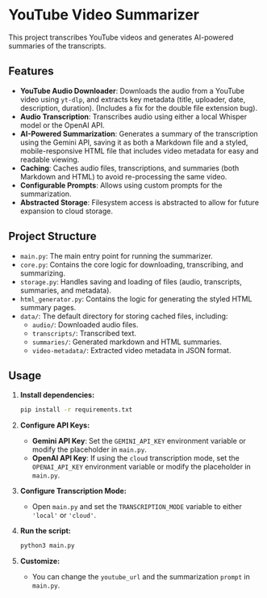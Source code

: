 # YouTube Video Summarizer

This project transcribes YouTube videos and generates AI-powered summaries of the transcripts.

## Features

- **YouTube Audio Downloader**: Downloads the audio from a YouTube video using `yt-dlp`, and extracts key metadata (title, uploader, date, description, duration). (Includes a fix for the double file extension bug).
- **Audio Transcription**: Transcribes audio using either a local Whisper model or the OpenAI API.
- **AI-Powered Summarization**: Generates a summary of the transcription using the Gemini API, saving it as both a Markdown file and a styled, mobile-responsive HTML file that includes video metadata for easy and readable viewing.
- **Caching**: Caches audio files, transcriptions, and summaries (both Markdown and HTML) to avoid re-processing the same video.
- **Configurable Prompts**: Allows using custom prompts for the summarization.
- **Abstracted Storage**: Filesystem access is abstracted to allow for future expansion to cloud storage.

## Project Structure

- `main.py`: The main entry point for running the summarizer.
- `core.py`: Contains the core logic for downloading, transcribing, and summarizing.
- `storage.py`: Handles saving and loading of files (audio, transcripts, summaries, and metadata).
- `html_generator.py`: Contains the logic for generating the styled HTML summary pages.
- `data/`: The default directory for storing cached files, including:
    - `audio/`: Downloaded audio files.
    - `transcripts/`: Transcribed text.
    - `summaries/`: Generated markdown and HTML summaries.
    - `video-metadata/`: Extracted video metadata in JSON format.

## Usage

1.  **Install dependencies:**
    ```bash
    pip install -r requirements.txt
    ```

2.  **Configure API Keys:**
    - **Gemini API Key**: Set the `GEMINI_API_KEY` environment variable or modify the placeholder in `main.py`.
    - **OpenAI API Key**: If using the `cloud` transcription mode, set the `OPENAI_API_KEY` environment variable or modify the placeholder in `main.py`.

3.  **Configure Transcription Mode:**
    - Open `main.py` and set the `TRANSCRIPTION_MODE` variable to either `'local'` or `'cloud'`.

4.  **Run the script:**
    ```bash
    python3 main.py
    ```

5.  **Customize:**
    - You can change the `youtube_url` and the summarization `prompt` in `main.py`.
